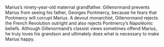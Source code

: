 Marius’s ninety-year-old maternal grandfather. Gillenormand prevents Marius 
from seeing his father, Georges Pontmercy, because he fears that Pontmercy will 
corrupt Marius. A devout monarchist, Gillenormand rejects the French Revolution 
outright and also rejects Pontmercy’s Napoléonic beliefs. Although 
Gillenormand’s classist views sometimes offend Marius, he truly loves his 
grandson and ultimately does what is necessary to make Marius happy.
